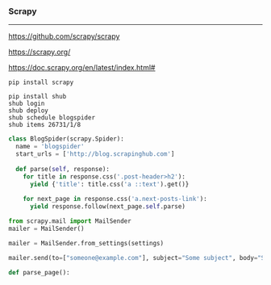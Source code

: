 ### Scrapy
---
https://github.com/scrapy/scrapy

https://scrapy.org/

https://doc.scrapy.org/en/latest/index.html#

```
pip install scrapy

pip install shub
shub login
shub deploy
shub schedule blogspider
shub items 26731/1/8
```

```py
class BlogSpider(scrapy.Spider):
  name = 'blogspider'
  start_urls = ['http://blog.scrapinghub.com']
  
  def parse(self, response):
    for title in response.css('.post-header>h2'):
      yield {'title': title.css('a ::text').get()}
      
    for next_page in response.css('a.next-posts-link'):
      yield response.follow(next_page.self.parse)
```

```py
from scrapy.mail import MailSender
mailer = MailSender()

mailer = MailSender.from_settings(settings)

mailer.send(to=["someone@example.com"], subject="Some subject", body="Some body", cc=["another@example.com"])s

def parse_page():
```

